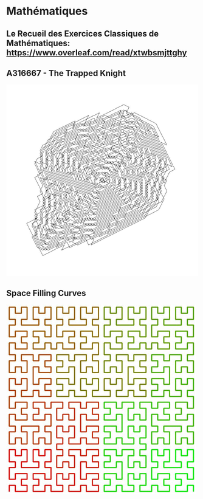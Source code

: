 # Mathématiques

## Le Recueil des Exercices Classiques de Mathématiques: https://www.overleaf.com/read/xtwbsmjttghy

## A316667 - The Trapped Knight

  ![A316667](https://github.com/armandwayoff/maths/blob/main/A316667%20-%20The%20Trapped%20Knight/A316667.jpeg)
## Space Filling Curves

  ![hilbert5](https://github.com/armandwayoff/maths/blob/main/Space%20Filling%20Curves/hilbert5.jpeg)
